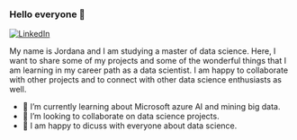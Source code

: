 ### Hello everyone 👋
[![LinkedIn](https://img.shields.io/badge/-LinkedIn-blue?style=flat-square&logo=Linkedin&logoColor=white&link=https://www.linkedin.com/in/Yourprofile/)](https://www.linkedin.com/in/jordana-izquierdo)

My name is Jordana and I am studying a master of data science. Here, I want to share some of my projects and some of the wonderful things that I am learning in my career path as a data scientist. I am happy to collaborate with other projects and to connect with other data science enthusiasts as well. 


- 🔭 I’m currently learning about Microsoft azure AI and mining big data.
- 👯 I’m looking to collaborate on data science projects.
- 💬 I am happy to dicuss with everyone about data science.


<!--
My name is Jordana and I am a master of data science. I want to share some of my projects and some of the wonderful things that I am learning in my career path as a data scientist. I am happy to collaborate with other projects as well and to connect with other data science enthusiasts. 

- 🔭 I’m currently learning about Microsoft azure AI and mining big data.
- 👯 I’m looking to collaborate on data science projects.
- 💬 I am happy to dicuss with everyone about data science.

-->
